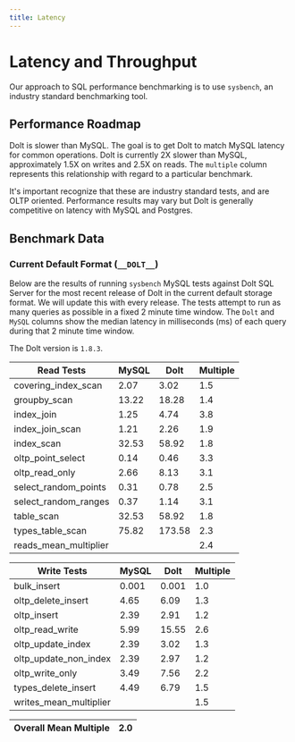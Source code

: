 ```yaml
---
title: Latency
---
```


# Latency and Throughput

Our approach to SQL performance benchmarking is to use `sysbench`, an
industry standard benchmarking tool.

## Performance Roadmap

Dolt is slower than MySQL. The goal is to get Dolt to match 
MySQL latency for common operations. Dolt is currently 2X slower 
than MySQL, approximately 1.5X on writes and 2.5X on reads. The 
`multiple` column represents this relationship with regard to a 
particular benchmark.

It's important recognize that these are industry standard tests, and
are OLTP oriented. Performance results may vary but Dolt is 
generally competitive on latency with MySQL and Postgres.

## Benchmark Data

### Current Default Format (`__DOLT__`)

Below are the results of running `sysbench` MySQL tests against Dolt
SQL Server for the most recent release of Dolt in the current default 
storage format. We will update this with every release. The tests 
attempt to run as many queries as possible in a fixed 2 minute time 
window. The `Dolt` and `MySQL` columns show the median latency in 
milliseconds (ms) of each query during that 2 minute time window.

The Dolt version is `1.8.3`.

<!-- START___DOLT___LATENCY_RESULTS_TABLE -->
|       Read Tests        | MySQL |  Dolt  | Multiple |
|-------------------------|-------|--------|----------|
| covering\_index\_scan   |  2.07 |   3.02 |      1.5 |
| groupby\_scan           | 13.22 |  18.28 |      1.4 |
| index\_join             |  1.25 |   4.74 |      3.8 |
| index\_join\_scan       |  1.21 |   2.26 |      1.9 |
| index\_scan             | 32.53 |  58.92 |      1.8 |
| oltp\_point\_select     |  0.14 |   0.46 |      3.3 |
| oltp\_read\_only        |  2.66 |   8.13 |      3.1 |
| select\_random\_points  |  0.31 |   0.78 |      2.5 |
| select\_random\_ranges  |  0.37 |   1.14 |      3.1 |
| table\_scan             | 32.53 |  58.92 |      1.8 |
| types\_table\_scan      | 75.82 | 173.58 |      2.3 |
| reads\_mean\_multiplier |       |        |      2.4 |

|       Write Tests        | MySQL | Dolt  | Multiple |
|--------------------------|-------|-------|----------|
| bulk\_insert             | 0.001 | 0.001 |      1.0 |
| oltp\_delete\_insert     |  4.65 |  6.09 |      1.3 |
| oltp\_insert             |  2.39 |  2.91 |      1.2 |
| oltp\_read\_write        |  5.99 | 15.55 |      2.6 |
| oltp\_update\_index      |  2.39 |  3.02 |      1.3 |
| oltp\_update\_non\_index |  2.39 |  2.97 |      1.2 |
| oltp\_write\_only        |  3.49 |  7.56 |      2.2 |
| types\_delete\_insert    |  4.49 |  6.79 |      1.5 |
| writes\_mean\_multiplier |       |       |      1.5 |

| Overall Mean Multiple | 2.0 |
|-----------------------|-----|
<!-- END___DOLT___LATENCY_RESULTS_TABLE -->
<br/>
